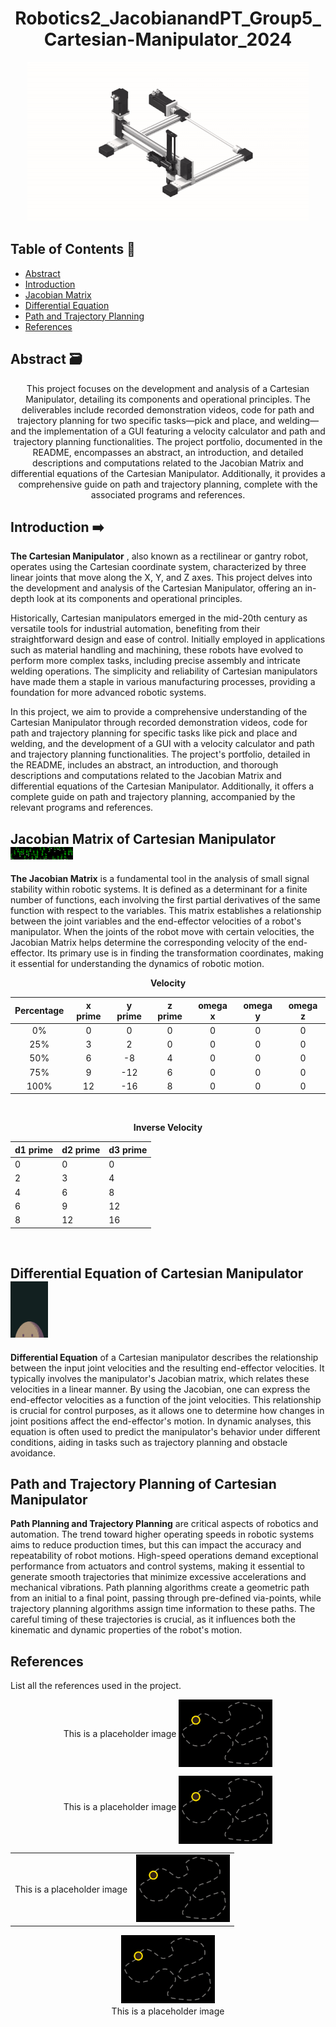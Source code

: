 <div align="center">
  <h1>Robotics2_JacobianandPT_Group5_Cartesian-Manipulator_2024</h1>
  <img src="https://github.com/Ar0nJames/Robotics2_JacobianandPT_Group5_Cartesian-Manipulator_2024/blob/main/Img%20folder/DASDADW.gif" style="height: 255px; width: 450px;">
</div>



## Table of Contents 📁
- [Abstract](#abstract)
- [Introduction](#introduction)
- [Jacobian Matrix](#jacobian-matrix)
- [Differential Equation](#differential-equation)
- [Path and Trajectory Planning](#path-and-trajectory-planning)
- [References](#references)

## Abstract 🗃️
<a name="abstract"></a>
<div align="center">
  <p>This project focuses on the development and analysis of a Cartesian Manipulator, detailing its components and operational principles. The deliverables include recorded demonstration videos, code for path and trajectory planning for two specific tasks—pick and place, and welding—and the implementation of a GUI featuring a velocity calculator and path and trajectory planning functionalities. The project portfolio, documented in the README, encompasses an abstract, an introduction, and detailed descriptions and computations related to the Jacobian Matrix and differential equations of the Cartesian Manipulator. Additionally, it provides a comprehensive guide on path and trajectory planning, complete with the associated programs and references.</p>
</div>

## Introduction ➡️

<a name="introduction"></a>
**The Cartesian Manipulator** , also known as a rectilinear or gantry robot, operates using the Cartesian coordinate system, characterized by three linear joints that move along the X, Y, and Z axes. This project delves into the development and analysis of the Cartesian Manipulator, offering an in-depth look at its components and operational principles.

Historically, Cartesian manipulators emerged in the mid-20th century as versatile tools for industrial automation, benefiting from their straightforward design and ease of control. Initially employed in applications such as material handling and machining, these robots have evolved to perform more complex tasks, including precise assembly and intricate welding operations. The simplicity and reliability of Cartesian manipulators have made them a staple in various manufacturing processes, providing a foundation for more advanced robotic systems.

In this project, we aim to provide a comprehensive understanding of the Cartesian Manipulator through recorded demonstration videos, code for path and trajectory planning for specific tasks like pick and place and welding, and the development of a GUI with a velocity calculator and path and trajectory planning functionalities. The project's portfolio, detailed in the README, includes an abstract, an introduction, and thorough descriptions and computations related to the Jacobian Matrix and differential equations of the Cartesian Manipulator. Additionally, it offers a complete guide on path and trajectory planning, accompanied by the relevant programs and references.

</div>

## Jacobian Matrix of Cartesian Manipulator <img src="https://github.com/Ar0nJames/Robotics2_JacobianandPT_Group5_Cartesian-Manipulator_2024/blob/main/Img%20folder/200w.gif" style="height: 20px; width: 100px;">
</p>

<a name="jacobian-matrix"></a>
**The Jacobian Matrix** is a fundamental tool in the analysis of small signal stability within robotic systems. It is defined as a determinant for a finite number of functions, each involving the first partial derivatives of the same function with respect to the variables. This matrix establishes a relationship between the joint variables and the end-effector velocities of a robot's manipulator. When the joints of the robot move with certain velocities, the Jacobian Matrix helps determine the corresponding velocity of the end-effector. Its primary use is in finding the transformation coordinates, making it essential for understanding the dynamics of robotic motion.


<div align="center">
<p align="center"> <b> Velocity </b> </p>

| Percentage | x prime | y prime | z prime | omega x | omega y | omega z |
|:---:|:---:|:---:|:---:|:---:|:---:|:---:|
| 0% | 0 | 0 | 0 | 0 | 0 | 0 |
| 25% | 3 | 2 | 0 | 0 | 0 | 0 |
| 50% | 6 | -8 | 4 | 0 | 0 | 0 |
| 75% | 9 | -12 | 6 | 0 | 0 | 0 |
| 100% | 12 | -16 | 8 | 0 | 0 | 0 |

</div>
<br>



<div align="center">
<p align="center"> <b>Inverse Velocity </b> </p>

| d1 prime | d2 prime | d3 prime |
|---|---|---|
| 0 | 0 | 0 |
| 2 | 3 | 4 |
| 4 | 6 | 8 |
| 6 | 9 | 12 |
| 8 | 12 | 16 |

</div>
<br>



## Differential Equation of Cartesian Manipulator <img src="https://github.com/Ar0nJames/Robotics2_JacobianandPT_Group5_Cartesian-Manipulator_2024/blob/main/Img%20folder/200w%20(1).gif" style="height: 90px; width: 60px;">
</p>

<a name="differential-equation"></a>
**Differential Equation** of a Cartesian manipulator describes the relationship between the input joint velocities and the resulting end-effector velocities. It typically involves the manipulator's Jacobian matrix, which relates these velocities in a linear manner. By using the Jacobian, one can express the end-effector velocities as a function of the joint velocities. This relationship is crucial for control purposes, as it allows one to determine how changes in joint positions affect the end-effector's motion. In dynamic analyses, this equation is often used to predict the manipulator's behavior under different conditions, aiding in tasks such as trajectory planning and obstacle avoidance.
## Path and Trajectory Planning of Cartesian Manipulator













<a name="path-and-trajectory-planning"></a>
**Path Planning and Trajectory Planning** are critical aspects of robotics and automation. The trend toward higher operating speeds in robotic systems aims to reduce production times, but this can impact the accuracy and repeatability of robot motions. High-speed operations demand exceptional performance from actuators and control systems, making it essential to generate smooth trajectories that minimize excessive accelerations and mechanical vibrations. Path planning algorithms create a geometric path from an initial to a final point, passing through pre-defined via-points, while trajectory planning algorithms assign time information to these paths. The careful timing of these trajectories is crucial, as it influences both the kinematic and dynamic properties of the robot's motion.

## References
<a name="references"></a>
List all the references used in the project.














<p align="center">
  <span style="display:inline-block; vertical-align:middle;">This is a placeholder image</span>
  <img src="https://github.com/Ar0nJames/Robotics2_JacobianandPT_Group5_Cartesian-Manipulator_2024/blob/main/Img%20folder/6ip5rnXAT.gif" width="150" style="vertical-align:middle;"/>
</p>



<p align="center">
  <span style="display:inline-block; vertical-align:middle; margin-bottom:10px;">This is a placeholder image</span>
  <img src="https://github.com/Ar0nJames/Robotics2_JacobianandPT_Group5_Cartesian-Manipulator_2024/blob/main/Img%20folder/6ip5rnXAT.gif" alt="Placeholder Image" width="150" style="vertical-align:middle;"/>
</p>




<table>
  <tr>
    <td style="vertical-align: middle;">This is a placeholder image</td>
    <td><img src="https://github.com/Ar0nJames/Robotics2_JacobianandPT_Group5_Cartesian-Manipulator_2024/blob/main/Img%20folder/6ip5rnXAT.gif" alt="Placeholder Image" width="150"/></td>
  </tr>
</table>




<p align="center">
  <img src="https://github.com/Ar0nJames/Robotics2_JacobianandPT_Group5_Cartesian-Manipulator_2024/blob/main/Img%20folder/6ip5rnXAT.gif" width="150"/>
  <br/>
  <span style="display:inline-block; vertical-align:middle;">This is a placeholder image</span>
</p>

